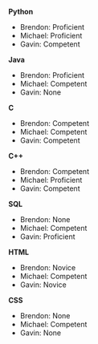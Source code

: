 **Python**
- Brendon: Proficient
- Michael: Proficient
- Gavin: Competent
  
**Java**
- Brendon: Proficient
- Michael: Competent
- Gavin: None
  
**C**
- Brendon: Competent
- Michael: Competent
- Gavin: Competent
  
**C++**
- Brendon: Competent
- Michael: Proficient
- Gavin: Competent

**SQL**
- Brendon: None
- Michael: Competent
- Gavin: Proficient

**HTML**
- Brendon: Novice
- Michael: Competent
- Gavin: Novice

**CSS**
- Brendon: None
- Michael: Competent
- Gavin: None
  


